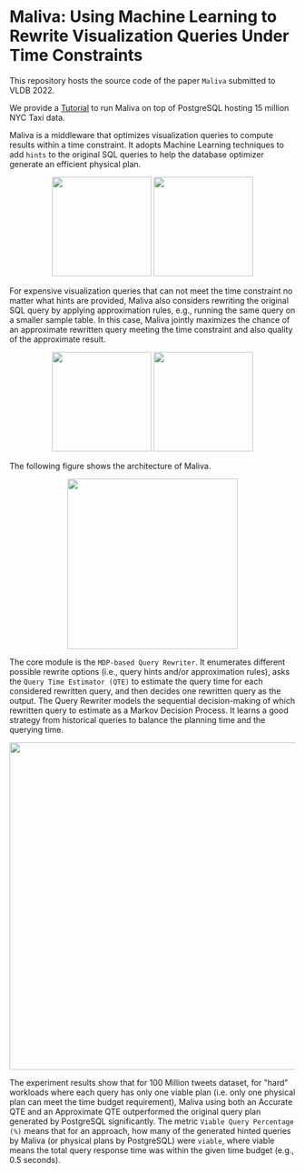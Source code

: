 # Maliva: Using Machine Learning to Rewrite Visualization Queries Under Time Constraints
This repository hosts the source code of the paper `Maliva` submitted to VLDB 2022.

We provide a [Tutorial](https://github.com/malivamlvis/maliva/wiki) to run Maliva on top of PostgreSQL hosting 15 million NYC Taxi data.

Maliva is a middleware that optimizes visualization queries to compute results within a time constraint. It adopts Machine Learning techniques to add `hints` to the original SQL queries to help the database optimizer generate an efficient physical plan.

<p align="center">
  <img src="https://github.com/malivamlvis/maliva/blob/main/pub/intro-slow-query.png" width="175">
  <img src="https://github.com/malivamlvis/maliva/blob/main/pub/intro-fast-query.png" width="175">
</p>

For expensive visualization queries that can not meet the time constraint no matter what hints are provided, Maliva also considers rewriting the original SQL query by applying approximation rules, e.g., running the same query on a smaller sample table.  In this case, Maliva jointly maximizes the chance of an approximate rewritten query meeting the time constraint and also quality of the approximate result.

<p align="center">
  <img src="https://github.com/malivamlvis/maliva/blob/main/pub/intro-slow-query2.png" width="175">
  <img src="https://github.com/malivamlvis/maliva/blob/main/pub/intro-fast-query2.png" width="175">
</p>

The following figure shows the architecture of Maliva.

<p align="center">
  <img src="https://github.com/malivamlvis/maliva/blob/main/pub/architecture.png" width="300">
</p>

The core module is the `MDP-based Query Rewriter`. It enumerates different possible rewrite options (i.e., query hints and/or approximation rules), asks the `Query Time Estimator (QTE)` to estimate the query time for each considered rewritten query, and then decides one rewritten query as the output. The Query Rewriter models the sequential decision-making of which rewritten query to estimate as a Markov Decision Process. It learns a good strategy from historical queries to balance the planning time and the querying time.

<p align="center">
  <img src="https://github.com/malivamlvis/maliva/blob/main/pub/maliva-vs-postgresql.png" width="576">
</p>

The experiment results show that for 100 Million tweets dataset, for "hard" workloads where each query has only one viable plan (i.e. only one physical plan can meet the time budget requirement), Maliva using both an Accurate QTE and an Approximate QTE outperformed the original query plan generated by PostgreSQL significantly. The metric `Viable Query Percentage (%)` means that for an approach, how many of the generated hinted queries by Maliva (or physical plans by PostgreSQL) were `viable`, where viable means the total query response time was within the given time budget (e.g., 0.5 seconds).

